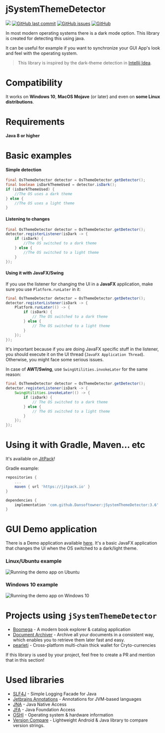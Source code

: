 # jSystemThemeDetector

[![](https://jitpack.io/v/Dansoftowner/jSystemThemeDetector.svg)](https://jitpack.io/#Dansoftowner/jSystemThemeDetector)
[![GitHub last commit](https://img.shields.io/github/last-commit/Dansoftowner/jSystemthemedetector)](https://github.com/Dansoftowner/jSystemThemeDetector/commits/master)
[![GitHub issues](https://img.shields.io/github/issues/Dansoftowner/jsystemthemedetector)](https://github.com/Dansoftowner/jSystemThemeDetector/issues)
[![GitHub](https://img.shields.io/github/license/Dansoftowner/Jsystemthemedetector)](LICENSE)

In most modern operating systems there is a dark mode option. This library is created for detecting 
this using java.

It can be useful for example if you want to synchronize your GUI App's look and feel with the operating system.

> This library is inspired by the dark-theme detection in [Intellij Idea](https://github.com/JetBrains/intellij-community).

# Compatibility
It works on **Windows 10**, **MacOS Mojave** (or later) and even on **some Linux distributions**.

# Requirements
**Java 8 or higher**

# Basic examples

#### Simple detection
```java
final OsThemeDetector detector = OsThemeDetector.getDetector();
final boolean isDarkThemeUsed = detector.isDark();
if (isDarkThemeUsed) {
    //The OS uses a dark theme
} else {
    //The OS uses a light theme
}
```

#### Listening to changes

```java
final OsThemeDetector detector = OsThemeDetector.getDetector();
detector.registerListener(isDark -> {
    if (isDark) {
        //The OS switched to a dark theme
    } else {
        //The OS switched to a light theme
    }
});
```

#### Using it with JavaFX/Swing
If you use the listener for changing the UI in a **JavaFX** application, make sure you use `Platform.runLater` in it:
```java
final OsThemeDetector detector = OsThemeDetector.getDetector();
detector.registerListener(isDark -> {
    Platform.runLater(() -> {
        if (isDark) {
            // The OS switched to a dark theme
        } else {
            // The OS switched to a light theme
        }
    });
});
```
It's important because if you are doing JavaFX specific stuff in the listener, you should execute it on the UI thread (`JavaFX Application Thread`).
Otherwise, you might face some serious issues.

In case of **AWT/Swing**, use `SwingUtilities.invokeLater` for the same reason:
```java
final OsThemeDetector detector = OsThemeDetector.getDetector();
detector.registerListener(isDark -> {
    SwingUtilities.invokeLater(() -> {
        if (isDark) {
            // The OS switched to a dark theme
        } else {
            // The OS switched to a light theme
        }
    });
});
```

# Using it with Gradle, Maven... etc
It's available on [JitPack](https://jitpack.io/#Dansoftowner/jSystemThemeDetector)!

Gradle example:
```groovy
repositories {
	...
	maven { url 'https://jitpack.io' }
}

dependencies {
    implementation 'com.github.Dansoftowner:jSystemThemeDetector:3.6'
}
```

# GUI Demo application

There is a Demo application available [here](src/test/java/GuiDemo.java). It's 
a basic JavaFX application that changes the UI when the OS switched to a dark/light theme.

### Linux/Ubuntu example
![Running the demo app on Ubuntu](docs/screenshot/UbuntuThemeDetection.gif)

### Windows 10 example
![Running the demo app on Windows 10](docs/screenshot/Windows10ThemeDetection.gif)

# Projects using `jSystemThemeDetector`

* [Boomega](https://github.com/Dansoftowner/Boomega) - A modern book explorer & catalog application
* [Document Archiver](https://github.com/Document-Archiver/com.sophisticatedapps.archiving.document-archiver) - Archive all your documents in a consistent way, which enables you to retrieve them later fast and easy.
* [pearletj](https://github.com/eth3-peth/pearletj) - Cross-platform multi-chain thick wallet for Cryto-currencies

If this library is used by your project, feel free to create a PR and mention that in this section! 

# Used libraries

 - [SLF4J](http://www.slf4j.org/) - Simple Logging Facade for Java
 - [Jetbrains Annotations](https://github.com/JetBrains/java-annotations) - Annotations for JVM-based languages
 - [JNA](https://github.com/java-native-access/jna) - Java Native Access
 - [JFA](https://github.com/0x4a616e/jfa) - Java Foundation Access
 - [OSHI](https://github.com/oshi/oshi) - Operating system & hardware information
 - [Version Compare](https://github.com/G00fY2/version-compare) - Lightweight Android & Java library to compare version strings.
